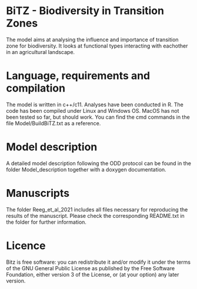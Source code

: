 # BiTZ - Biodiversity in Transition Zones
The model aims at analysing the influence and importance of transition zone for biodiversity. 
It looks at functional types interacting with eachother in an agricultural landscape. 

# Language, requirements and compilation
The model is written in c++/c11. Analyses have been conducted in R.
The code has been compiled under Linux and Windows OS. MacOS has not been tested so far, but should work.
You can find the cmd commands in the file Model/BuildBiTZ.txt as a reference.

# Model description
A detailed model description following the ODD protocol can be found in the folder Model_description together with a doxygen documentation.

# Manuscripts
The folder Reeg_et_al_2021 includes all files necessary for reproducing the results of the manuscript. Please check the corresponding README.txt in the folder for further information.

# Licence
Bitz is free software: you can redistribute it and/or modify it under the terms of the GNU General Public License as published by the Free Software Foundation, either version 3 of the License, or	(at your option) any later version.